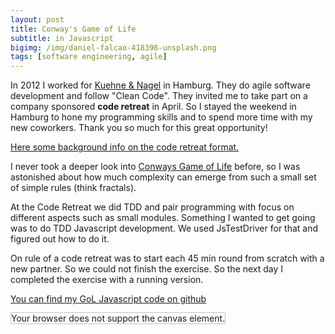 ```yaml
---
layout: post
title: Conway's Game of Life
subtitle: in Javascript
bigimg: /img/daniel-falcao-418398-unsplash.png
tags: [software engineering, agile]
---
```


In 2012 I worked for [Kuehne & Nagel](http://www.kn-portal.com/) in Hamburg. They do agile software development and follow "Clean Code". They invited me to take part on a company sponsored **code retreat** in April. So I stayed the weekend in Hamburg to hone my programming skills and to spend more time with my new coworkers. Thank you so much for this great opportunity!

[Here some background info on the code retreat format.](http://coderetreat.com/)

I never took a deeper look into [Conways Game of Life](http://en.wikipedia.org/wiki/Conway's_Game_of_Life) before, so I was astonished about how much complexity can emerge from such a small set of simple rules (think fractals).

At the Code Retreat we did TDD and pair programming with focus on different aspects such as small modules. Something I wanted to get going was to do TDD Javascript development. We used JsTestDriver for that and figured out how to do it.

On rule of a code retreat was to start each 45 min round from scratch with a new partner. So we could not finish the exercise. So the next day I completed the exercise with a running version.

[You can find my GoL Javascript code on github](https://github.com/markfink/GoL_Javascript)

<script type="text/javascript" src="/media/gol_code/GoL.js">
</script><script type="text/javascript">//<![CDATA[
	window.onload=function() {
	var cellSize = 8;
	var cellColor = '#FFFFFF';
	var activeCellColor = '#000080';
	var board = new gol.Board(40, 28);
	board.batch([[0, 2],[1, 0],[1, 2],[2, 1],[2, 2]]);
	var canvas = document.getElementById("golCanvas");
	board.run(canvas, cellSize, cellColor, activeCellColor);
	}
// ]]&gt;</script>
<canvas id="golCanvas" width="320" height="224" style="border: 1px solid #c3c3c3;">Your browser does not support the canvas element.</canvas>
